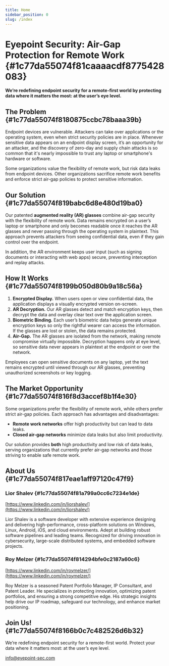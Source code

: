 ```yaml
---
title: Home
sidebar_position: 0
slug: /index
---
```




# Eyepoint Security: Air-Gap Protection for Remote Work {#1c77da55074f81caaaacdf8775428083}


**We’re redefining endpoint security for a remote-first world by protecting data where it matters the most: at the user’s eye level.**


## **The Problem** {#1c77da55074f8180875ccbc78baaa39b}


Endpoint devices are vulnerable. Attackers can take over applications or the operating system, even when strict security policies are in place. Whenever sensitive data appears on an endpoint display screen, it’s an opportunity for an attacker, and the discovery of zero-day and supply chain attacks is so common that it's nearly impossible to trust any laptop or smartphone's hardware or software. 


Some organizations value the flexibility of remote work, but risk data leaks from endpoint devices. Other organizations sacrifice remote work benefits and enforce strict air-gap policies to protect sensitive information.


## **Our Solution** {#1c77da55074f819babc6d8e480d19ba0}


Our patented **augmented reality (AR) glasses** combine air-gap security with the flexibility of remote work. Data remains encrypted on a user’s laptop or smartphone and only becomes readable once it reaches the AR glasses and never passing through the operating system in plaintext. This approach prevents attackers from seeing confidential data, even if they gain control over the endpoint.


In addition, the AR environment keeps user input (such as signing documents or interacting with web apps) secure, preventing interception and replay attacks.


## **How It Works** {#1c77da55074f8199b050d80b9a18c56a}

1. **Encrypted Display.** When users open or view confidential data, the application displays a visually encrypted version on-screen.
2. **AR Decryption.** Our AR glasses detect and match encryption keys, then decrypt the data and overlay clear text over the application screen.
3. **Biometric Binding.** Each user’s biometric data helps generate unique encryption keys so only the rightful wearer can access the information. If the glasses are lost or stolen, the data remains protected.
4. **Air-Gap.** The AR glasses are isolated from the network, making remote compromise virtually impossible. Decryption happens only at eye level, so sensitive data never appears in plaintext at the endpoint or over the network.

Employees can open sensitive documents on any laptop, yet the text remains encrypted until viewed through our AR glasses, preventing unauthorized screenshots or key logging.


## **The Market Opportunity** {#1c77da55074f816f8d3accef8b1f4e30}


Some organizations prefer the flexibility of remote work, while others prefer strict air-gap policies. Each approach has advantages and disadvantages:

- **Remote work networks** offer high productivity but can lead to data leaks.
- **Closed air-gap networks** minimize data leaks but also limit productivity.

Our solution provides **both** high productivity and low risk of data leaks, serving organizations that currently prefer air-gap networks and those striving to enable safe remote work.


## **About Us** {#1c77da55074f817eae1aff97120c47f9}


### **Lior Shalev** {#1c77da55074f81a799a0cc6c7234e1de}


[https://www.linkedin.com/in/liorshalev/](https://www.linkedin.com/in/liorshalev/)


Lior Shalev is a software developer with extensive experience designing and delivering high-performance, cross-platform solutions on Windows, Linux, Android, iOS, and cloud environments. Adept at building robust software pipelines and leading teams. Recognized for driving innovation in cybersecurity, large-scale distributed systems, and embedded software projects.


### **Roy Melzer** {#1c77da55074f814294bfe0c2187a60c6}


[https://www.linkedin.com/in/roymelzer/](https://www.linkedin.com/in/roymelzer/)


Roy Melzer is a seasoned Patent Portfolio Manager, IP Consultant, and Patent Leader. He specializes in protecting innovation, optimizing patent portfolios, and ensuring a strong competitive edge. His strategic insights help drive our IP roadmap, safeguard our technology, and enhance market positioning.


## **Join Us!** {#1c77da55074f8166b0c7c482526d6b32}


We’re redefining endpoint security for a remote-first world. Protect your data where it matters most: at the user’s eye level.


[info@eyepoint-sec.com](mailto:info@eyepoint-sec.com)

